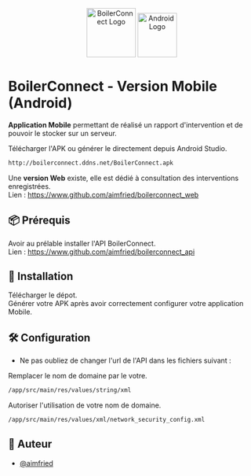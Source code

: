 <div align="center">
   <img src="http://boilerconnect.ddns.net/logo.png" alt="BoilerConnect Logo" width="100" height="100">
   <img src="https://upload.wikimedia.org/wikipedia/commons/thumb/6/66/Android_robot.png/756px-Android_robot.png" alt="Android Logo" width="80" height="90">
</div>
   
# BoilerConnect - Version Mobile (Android)

<strong>Application Mobile</strong> permettant de réalisé un rapport d'intervention et de pouvoir le stocker sur un serveur.

Télécharger l'APK ou générer le directement depuis Android Studio.
```bash
http://boilerconnect.ddns.net/BoilerConnect.apk
```

Une <strong>version Web</strong> existe, elle est dédié à consultation des interventions enregistrées. <br >
Lien : https://www.github.com/aimfried/boilerconnect_web

## 📦 Prérequis

Avoir au prélable installer l'API BoilerConnect. <br >
Lien : https://www.github.com/aimfried/boilerconnect_api

## :bookmark_tabs: Installation

Télécharger le dépot. <br >
Générer votre APK après avoir correctement configurer votre application Mobile.

## 🛠️ Configuration

- Ne pas oubliez de changer l'url de l'API dans les fichiers suivant : <br >

Remplacer le nom de domaine par le votre.
```bash
/app/src/main/res/values/string/xml
 ```
Autoriser l'utilisation de votre nom de domaine.
```bash
/app/src/main/res/values/xml/network_security_config.xml
 ```
 
## 🤠 Auteur

- [@aimfried](https://www.github.com/aimfried])
